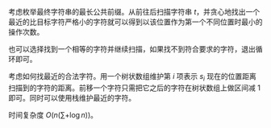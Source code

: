 考虑枚举最终字符串的最长公共前缀。从前往后扫描字符串 $t$，并贪心地找出一个最近的比目标字符严格小的字符就可以得到以该位置作为第一个不同位置时最小的操作次数。

也可以选择找到一个相等的字符并继续扫描，如果找不到符合要求的字符，退出循环即可。

考虑如何找最近的合法字符。用一个树状数组维护第 $i$ 项表示 $s_i$ 现在的位置距离扫描到的字符的距离。前移一个字符只需把它之后的字符在树状数组上做区间减 $1$ 即可。同时可以使用栈维护最近的字符。

时间复杂度 $O(n(\sum + \log n))$。
